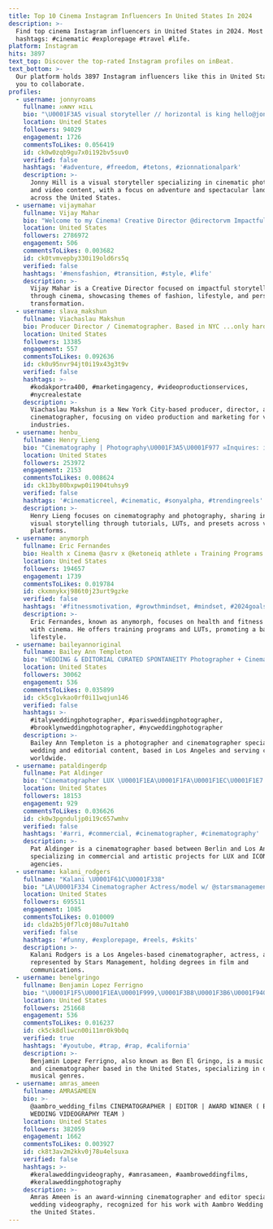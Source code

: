 ```yaml
---
title: Top 10 Cinema Instagram Influencers In United States In 2024
description: >-
  Find top cinema Instagram influencers in United States in 2024. Most popular
  hashtags: #cinematic #explorepage #travel #life.
platform: Instagram
hits: 3897
text_top: Discover the top-rated Instagram profiles on inBeat.
text_bottom: >-
  Our platform holds 3897 Instagram influencers like this in United States for
  you to collaborate.
profiles:
  - username: jonnyroams
    fullname: ᴊᴏɴɴʏ ʜɪʟʟ
    bio: "\U0001F3A5 visual storyteller // horizontal is king hello@jonnyhillphoto.com LR presets | Cinematic LUTs\U0001F447\U0001F3FC"
    location: United States
    followers: 94029
    engagement: 1726
    commentsToLikes: 0.056419
    id: ck0w0zqb9gu7x0i192bv5suv0
    verified: false
    hashtags: '#adventure, #freedom, #tetons, #zionnationalpark'
    description: >-
      Jonny Hill is a visual storyteller specializing in cinematic photography
      and video content, with a focus on adventure and spectacular landscapes
      across the United States.
  - username: vijaymahar
    fullname: Vijay Mahar
    bio: "Welcome to my Cinema! Creative Director @directorvm Impactful Creator of the Year\U0001F3C6 - Exhibit ✉️ info@vijaymahar.com"
    location: United States
    followers: 2786972
    engagement: 506
    commentsToLikes: 0.003682
    id: ck0tvmvepby330i19old6rs5q
    verified: false
    hashtags: '#mensfashion, #transition, #style, #life'
    description: >-
      Vijay Mahar is a Creative Director focused on impactful storytelling
      through cinema, showcasing themes of fashion, lifestyle, and personal
      transformation.
  - username: slava_makshun
    fullname: Viachaslau Makshun
    bio: Producer Director / Cinematographer. Based in NYC ...only hard dopamine...
    location: United States
    followers: 13385
    engagement: 557
    commentsToLikes: 0.092636
    id: ck0u95nvr94jt0i19x43g3t9v
    verified: false
    hashtags: >-
      #kodakportra400, #marketingagency, #videoproductionservices,
      #nycrealestate
    description: >-
      Viachaslau Makshun is a New York City-based producer, director, and
      cinematographer, focusing on video production and marketing for various
      industries.
  - username: henbu_
    fullname: Henry Lieng
    bio: "Cinematography | Photography\U0001F3A5\U0001F977 ✉️Inquires: info@henbu.me IG Creator Academy,Youtube, LUTs, Presets\U0001F447"
    location: United States
    followers: 253972
    engagement: 2153
    commentsToLikes: 0.008624
    id: ck13by80bxpwp0i1904tuhsy9
    verified: false
    hashtags: '#cinematicreel, #cinematic, #sonyalpha, #trendingreels'
    description: >-
      Henry Lieng focuses on cinematography and photography, sharing insights on
      visual storytelling through tutorials, LUTs, and presets across various
      platforms.
  - username: anymorph
    fullname: Eric Fernandes
    bio: Health x Cinema @asrv x @ketoneiq athlete ↓ Training Programs + LUTs
    location: United States
    followers: 194657
    engagement: 1739
    commentsToLikes: 0.019784
    id: ckxmnykxj986t0j23urt9gzke
    verified: false
    hashtags: '#fitnessmotivation, #growthmindset, #mindset, #2024goals'
    description: >-
      Eric Fernandes, known as anymorph, focuses on health and fitness merged
      with cinema. He offers training programs and LUTs, promoting a balanced
      lifestyle.
  - username: baileyannoriginal
    fullname: Bailey Ann Templeton
    bio: "WEDDING & EDITORIAL CURATED SPONTANEITY Photographer + Cinematographer \U0001F4CDLA | Worldwide"
    location: United States
    followers: 30062
    engagement: 536
    commentsToLikes: 0.035899
    id: ck5cg1vkao0rf0i11wqjun146
    verified: false
    hashtags: >-
      #italyweddingphotographer, #parisweddingphotographer,
      #brooklynweddingphotographer, #nycweddingphotographer
    description: >-
      Bailey Ann Templeton is a photographer and cinematographer specializing in
      wedding and editorial content, based in Los Angeles and serving clients
      worldwide.
  - username: pataldingerdp
    fullname: Pat Aldinger
    bio: "Cinematographer LUX \U0001F1EA\U0001F1FA\U0001F1EC\U0001F1E7 @luxartistsltd // ICONIC \U0001F1FA\U0001F1F8 @iconictalentagency // Living between Berlin & LA"
    location: United States
    followers: 18153
    engagement: 929
    commentsToLikes: 0.036626
    id: ck0w3pgnduljp0i19c657wmhv
    verified: false
    hashtags: '#arri, #commercial, #cinematographer, #cinematography'
    description: >-
      Pat Aldinger is a cinematographer based between Berlin and Los Angeles,
      specializing in commercial and artistic projects for LUX and ICONIC talent
      agencies.
  - username: kalani_rodgers
    fullname: "Kalani \U0001F61C\U0001F338"
    bio: "LA\U0001F334 Cinematographer Actress/model w/ @starsmanagement B.A. in film and B.A. in communications"
    location: United States
    followers: 695511
    engagement: 1085
    commentsToLikes: 0.010009
    id: clda2b5j0f7lc0j08u7u1tah0
    verified: false
    hashtags: '#funny, #explorepage, #reels, #skits'
    description: >-
      Kalani Rodgers is a Los Angeles-based cinematographer, actress, and model
      represented by Stars Management, holding degrees in film and
      communications.
  - username: benelgringo
    fullname: Benjamin Lopez Ferrigno
    bio: "\U0001F1F5\U0001F1EA\U0001F999,\U0001F3B8\U0001F3B6\U0001F940…\U0001F3A5 CA\U0001F4CD Music Production ꛕͲ\U0001F426‍⬛, & Cinematography. iQ: lopezferrignob@gmail.com"
    location: United States
    followers: 251668
    engagement: 536
    commentsToLikes: 0.016237
    id: ck5ck8dliwcn00i11mr0k9b0q
    verified: true
    hashtags: '#youtube, #trap, #rap, #california'
    description: >-
      Benjamin Lopez Ferrigno, also known as Ben El Gringo, is a music producer
      and cinematographer based in the United States, specializing in diverse
      musical genres.
  - username: amras_ameen
    fullname: AMRASAMEEN
    bio: >-
      @aambro_wedding_films CINEMATOGRAPHER | EDITOR | AWARD WINNER ( BEST
      WEDDING VIDEOGRAPHY TEAM )
    location: United States
    followers: 382059
    engagement: 1662
    commentsToLikes: 0.003927
    id: ck8t3av2m2kkv0j78u4elsuxa
    verified: false
    hashtags: >-
      #keralaweddingvideography, #amrasameen, #aambroweddingfilms,
      #keralaweddingphotography
    description: >-
      Amras Ameen is an award-winning cinematographer and editor specializing in
      wedding videography, recognized for his work with Aambro Wedding Films in
      the United States.
---
```


